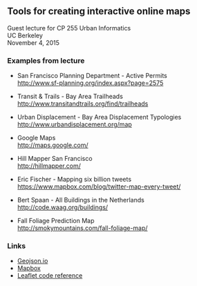 Tools for creating interactive online maps
-----

Guest lecture for CP 255 Urban Informatics  
UC Berkeley  
November 4, 2015

### Examples from lecture

* San Francisco Planning Department - Active Permits  
  http://www.sf-planning.org/index.aspx?page=2575

* Transit & Trails - Bay Area Trailheads  
  http://www.transitandtrails.org/find/trailheads

* Urban Displacement - Bay Area Displacement Typologies  
  http://www.urbandisplacement.org/map

* Google Maps  
  http://maps.google.com/

* Hill Mapper San Francisco  
  http://hillmapper.com/

* Eric Fischer - Mapping six billion tweets  
  https://www.mapbox.com/blog/twitter-map-every-tweet/

* Bert Spaan - All Buildings in the Netherlands  
  http://code.waag.org/buildings/

* Fall Foliage Prediction Map  
  http://smokymountains.com/fall-foliage-map/


### Links

* [Geojson.io](http://geojson.io)
* [Mapbox](http://mapbox.com)
* [Leaflet code reference](http://leafletjs.com/reference.html)